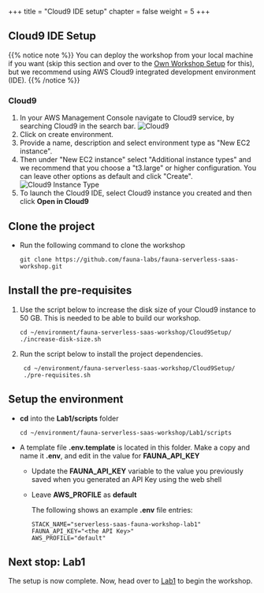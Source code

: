 +++
title = "Cloud9 IDE setup"
chapter = false
weight = 5
+++

## Cloud9 IDE Setup

{{% notice note %}}
You can deploy the workshop from your local machine if you want
(skip this section and over to the <a href="06_own_workstation.html">Own Workshop Setup</a> for this), 
but we recommend using AWS Cloud9 integrated development environment (IDE).
{{% /notice %}}

### Cloud9

1. In your AWS Management Console navigate to Cloud9 service, by searching Cloud9 in the search bar.
    ![Cloud9](/images/Cloud9.png?width=800)
2. Click on create environment.
3. Provide a name, description and select environment type as "New EC2 instance".
4. Then under "New EC2 instance" select "Additional instance types" and we recommend that you choose a "t3.large" or higher configuration. You can leave other options as default and click "Create".
    ![Cloud9 Instance Type](/images/Cloud9_InstanceType.png?width=700)
5. To launch the Cloud9 IDE, select Cloud9 instance you created and then click **Open in Cloud9**


## Clone the project

* Run the following command to clone the workshop
  ```
  git clone https://github.com/fauna-labs/fauna-serverless-saas-workshop.git
  ```

## Install the pre-requisites
1. Use the script below to increase the disk size of your Cloud9 instance to 50 GB. This is needed to be able to build our workshop.
   ```
   cd ~/environment/fauna-serverless-saas-workshop/Cloud9Setup/
   ./increase-disk-size.sh 
   ```
2. Run the script below to install the project dependencies.
   ```
    cd ~/environment/fauna-serverless-saas-workshop/Cloud9Setup/
    ./pre-requisites.sh
   ```

## Setup the environment

* **cd** into the **Lab1/scripts** folder
  ```
  cd ~/environment/fauna-serverless-saas-workshop/Lab1/scripts
  ```
  
* A template file **.env.template** is located in this folder. Make a copy and name it **.env**, and edit in the value for **FAUNA_API_KEY**

  * Update the **FAUNA_API_KEY** variable to the value you previously saved when you generated an API Key using
    the web shell
  * Leave **AWS_PROFILE** as **default**

    The following shows an example **.env** file entries:
    ```
    STACK_NAME="serverless-saas-fauna-workshop-lab1"
    FAUNA_API_KEY="<the API Key>"
    AWS_PROFILE="default"
    ```

## Next stop: Lab1

The setup is now complete. Now, head over to <a href="/1_lab1.html">Lab1</a> to begin the workshop.

